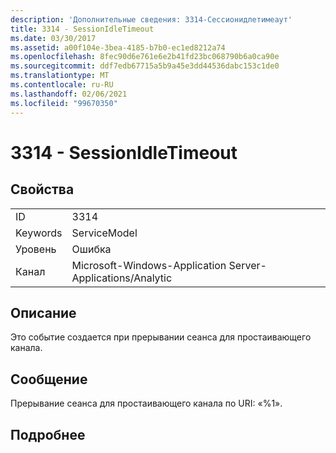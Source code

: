 ```yaml
---
description: 'Дополнительные сведения: 3314-Сессионидлетимеаут'
title: 3314 - SessionIdleTimeout
ms.date: 03/30/2017
ms.assetid: a00f104e-3bea-4185-b7b0-ec1ed8212a74
ms.openlocfilehash: 8fec90d6e761e6e2b41fd23bc068790b6a0ca90e
ms.sourcegitcommit: ddf7edb67715a5b9a45e3dd44536dabc153c1de0
ms.translationtype: MT
ms.contentlocale: ru-RU
ms.lasthandoff: 02/06/2021
ms.locfileid: "99670350"
---
```

# <a name="3314---sessionidletimeout"></a>3314 - SessionIdleTimeout

## <a name="properties"></a>Свойства  
  
|||  
|-|-|  
|ID|3314|  
|Keywords|ServiceModel|  
|Уровень|Ошибка|  
|Канал|Microsoft-Windows-Application Server-Applications/Analytic|  
  
## <a name="description"></a>Описание  

 Это событие создается при прерывании сеанса для простаивающего канала.  
  
## <a name="message"></a>Сообщение  

 Прерывание сеанса для простаивающего канала по URI: «%1».  
  
## <a name="details"></a>Подробнее

